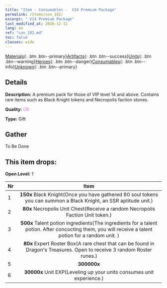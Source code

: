 ```yaml
---
title: "Item - Consumables -  V14 Premium Package"
permalink: /Items/con_182/
excerpt: " V14 Premium Package"
last_modified_at: 2020-12-11
lang: en
ref: "con_182.md"
toc: false
classes: wide
---
```

 [Materials](/Items/){: .btn .btn--primary}[Artifacts](/Items/Artifacts/){: .btn .btn--success}[Units](/Items/Units/){: .btn .btn--warning}[Heroes](/Items/Heroes/){: .btn .btn--danger}[Consumables](/Items/Consumables/){: .btn .btn--info}[Unknown](/Items/Unknown/){: .btn .btn--primary}

## Details
 **Description:** A premium pack for those of VIP level 14 and above. Contains rare items such as Black Knight tokens and Necropolis faction stones.

 **Quality:** <span style="color: #DA70D6">OK</span>

 **Type:** Gift

## Gather

  To Be Done

## This item drops:

 **Open Level:** 1

  | Nr |      Item    |
  |:---|:------------:|
  | 1 |  **150x** Black Knight(Once you have gathered 80 soul tokens you can summon a Black Knight, an SSR aptitude unit.) | 
  | 2 |  **80x** Necropolis Unit Chest(Receive a random Necropolis Faction Unit token.) | 
  | 3 |  **500x** Talent potion ingredients(The ingredients for a talent potion. After concocting them, you will receive a talent potion for a random unit. ) | 
  | 4 |  **80x** Expert Roster Box(A rare chest that can be found in Dragon's Treasures. Open to receive 3 random Roster runes.) | 
  | 5 |  **300000x** <i class="fas fa-coins"/> | 
  | 6 |  **30000x** Unit EXP(Leveling up your units consumes unit experience.) | 
